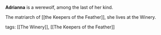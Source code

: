 **Adrianna** is a werewolf, among the last of her kind. 

The matriarch of [[the Keepers of the Feather]], she lives at the Winery.

tags: [[The Winery]], [[The Keepers of the Feather]]